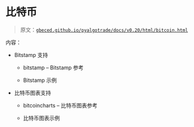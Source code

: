 # 比特币

> 原文：[`gbeced.github.io/pyalgotrade/docs/v0.20/html/bitcoin.html`](https://gbeced.github.io/pyalgotrade/docs/v0.20/html/bitcoin.html)

内容：

+   Bitstamp 支持

    +   bitstamp – Bitstamp 参考

    +   Bitstamp 示例

+   比特币图表支持

    +   bitcoincharts – 比特币图表参考

    +   比特币图表示例

